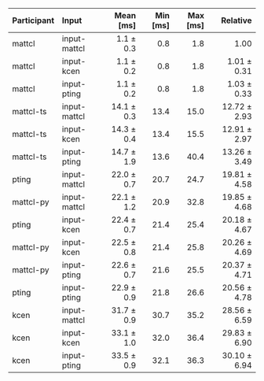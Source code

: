 | Participant | Input | Mean [ms] | Min [ms] | Max [ms] | Relative |
|:---|:---|---:|---:|---:|---:|
| mattcl | input-mattcl | 1.1 ± 0.3 | 0.8 | 1.8 | 1.00 |
| mattcl | input-kcen | 1.1 ± 0.2 | 0.8 | 1.8 | 1.01 ± 0.31 |
| mattcl | input-pting | 1.1 ± 0.2 | 0.8 | 1.8 | 1.03 ± 0.33 |
| mattcl-ts | input-mattcl | 14.1 ± 0.3 | 13.4 | 15.0 | 12.72 ± 2.93 |
| mattcl-ts | input-kcen | 14.3 ± 0.4 | 13.4 | 15.5 | 12.91 ± 2.97 |
| mattcl-ts | input-pting | 14.7 ± 1.9 | 13.6 | 40.4 | 13.26 ± 3.49 |
| pting | input-mattcl | 22.0 ± 0.7 | 20.7 | 24.7 | 19.81 ± 4.58 |
| mattcl-py | input-mattcl | 22.1 ± 1.2 | 20.9 | 32.8 | 19.85 ± 4.68 |
| pting | input-kcen | 22.4 ± 0.7 | 21.4 | 25.4 | 20.18 ± 4.67 |
| mattcl-py | input-kcen | 22.5 ± 0.8 | 21.4 | 25.8 | 20.26 ± 4.69 |
| mattcl-py | input-pting | 22.6 ± 0.7 | 21.6 | 25.5 | 20.37 ± 4.71 |
| pting | input-pting | 22.9 ± 0.9 | 21.8 | 26.6 | 20.56 ± 4.78 |
| kcen | input-mattcl | 31.7 ± 0.9 | 30.7 | 35.2 | 28.56 ± 6.59 |
| kcen | input-kcen | 33.1 ± 1.0 | 32.0 | 36.4 | 29.83 ± 6.90 |
| kcen | input-pting | 33.5 ± 0.9 | 32.1 | 36.3 | 30.10 ± 6.94 |
